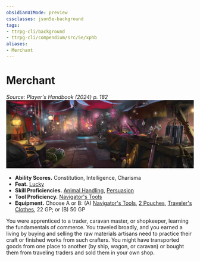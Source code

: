 ```yaml
---
obsidianUIMode: preview
cssclasses: json5e-background
tags:
- ttrpg-cli/background
- ttrpg-cli/compendium/src/5e/xphb
aliases:
- Merchant
---
```

# Merchant
*Source: Player's Handbook (2024) p. 182*  
![](Інструменти%20ДМ/CLI/backgrounds/img/merchant.webp#right)

- **Ability Scores.** Constitution, Intelligence, Charisma  
- **Feat.** [Lucky](Інструменти%20ДМ/CLI/feats/lucky-xphb.md)  
- **Skill Proficiencies.** [Animal Handling](Інструменти%20ДМ/CLI/rules/skills.md#Animal%20Handling), [Persuasion](Інструменти%20ДМ/CLI/rules/skills.md#Persuasion)  
- **Tool Proficiency.** [Navigator's Tools](Інструменти%20ДМ/CLI/items/navigators-tools-xphb.md)  
- **Equipment.** Choose A or B: (A) [Navigator's Tools](Інструменти%20ДМ/CLI/items/navigators-tools-xphb.md), [2 Pouches](Інструменти%20ДМ/CLI/items/pouch-xphb.md), [Traveler's Clothes](Інструменти%20ДМ/CLI/items/travelers-clothes-xphb.md), 22 GP; or (B) 50 GP  

You were apprenticed to a trader, caravan master, or shopkeeper, learning the fundamentals of commerce. You traveled broadly, and you earned a living by buying and selling the raw materials artisans need to practice their craft or finished works from such crafters. You might have transported goods from one place to another (by ship, wagon, or caravan) or bought them from traveling traders and sold them in your own shop.